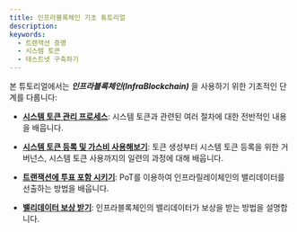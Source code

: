 ```yaml
---
title: 인프라블록체인 기초 튜토리얼
description:
keywords:
  - 트랜잭션 증명
  - 시스템 토큰
  - 테스트넷 구축하기
---
```


본 튜토리얼에서는 ***인프라블록체인(InfraBlockchain)*** 을 사용하기 위한 기초적인 단계를 다룹니다:

- **[시스템 토큰 관리 프로세스](./how-to-interact-with-system-token)**: 시스템 토큰과 관련된 여러 절차에 대한 전반적인 내용을 배웁니다.

- **[시스템 토큰 등록 및 가스비 사용해보기](./how-to-pay-transaction-fee)**: 토큰 생성부터 시스템 토큰 등록을 위한 거버넌스, 시스템 토큰 사용까지의 일련의 과정에 대해 배웁니다.

- **[트랜잭션에 투표 포함 시키기](./how-to-vote-with-taav)**:  PoT를 이용하여 인프라릴레이체인의 밸리데이터를 선출하는 방법을 배웁니다.

- **[밸리데이터 보상 받기](./how-to-get-validator-reward)**: 인프라블록체인의 밸리데이터가 보상을 받는 방법을 설명합니다.